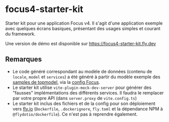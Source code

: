 # focus4-starter-kit

Starter kit pour une application Focus v4. Il s'agit d'une application exemple avec quelques écrans basiques, présentant des usages simples et courant du framework.

Une version de démo est disponible sur https://focus4-starter-kit.fly.dev

## Remarques

-   Le code généré correspondant au modèle de données (contenu de `locale`, `model` et `services`) a été généré à partir du modèle exemple des [samples de topmodel](https://github.com/klee-contrib/topmodel/tree/develop/samples/model), via la [config Focus](https://github.com/klee-contrib/topmodel/tree/develop/samples/generators/focus).
-   Le starter kit utilise `vite-plugin-mock-dev-server` pour générer des "fausses" implémentations des différents services. Il faudra le remplacer par votre propre API (dans `server.proxy` de `vite.config.ts`)
-   Le starter kit inclus des fichiers et de la config pour son déploiement vers [fly.io](https://www.fly.io) (`Dockerfile`, `.dockerignore`, `fly.toml` et la dépendance NPM à `@flydotio/dockerfile`). Ce n'est pas à reprendre également.

